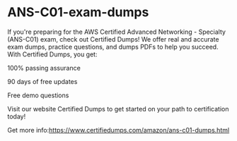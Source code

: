 # ANS-C01-exam-dumps
If you're preparing for the AWS Certified Advanced Networking - Specialty (ANS-C01) exam, check out Certified Dumps! We offer real and accurate exam dumps, practice questions, and dumps PDFs to help you succeed. With Certified Dumps, you get:

100% passing assurance

90 days of free updates

Free demo questions

Visit our website Certified Dumps to get started on your path to certification today!


Get more info:https://www.certifiedumps.com/amazon/ans-c01-dumps.html
